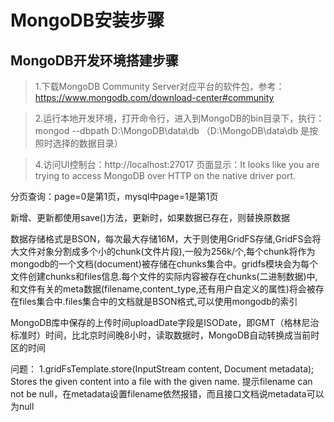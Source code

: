 # MongoDB安装步骤
## MongoDB开发环境搭建步骤
> 1.下载MongoDB Community Server对应平台的软件包，参考：https://www.mongodb.com/download-center#community 

> 2.运行本地开发环境，打开命令行，进入到MongoDB的bin目录下，执行：
mongod --dbpath D:\MongoDB\data\db （D:\MongoDB\data\db 是按照时选择的数据目录）

> 4.访问UI控制台：http://localhost:27017 
页面显示：It looks like you are trying to access MongoDB over HTTP on the native driver port.

分页查询：page=0是第1页，mysql中page=1是第1页

新增、更新都使用save()方法，更新时，如果数据已存在，则替换原数据

数据存储格式是BSON，每次最大存储16M，大于则使用GridFS存储,GridFS会将大文件对象分割成多个小的chunk(文件片段),一般为256k/个,每个chunk将作为mongodb的一个文档(document)被存储在chunks集合中。gridfs模块会为每个文件创建chunks和files信息.每个文件的实际内容被存在chunks(二进制数据)中,和文件有关的meta数据(filename,content_type,还有用户自定义的属性)将会被存在files集合中.files集合中的文档就是BSON格式,可以使用mongodb的索引

MongoDB库中保存的上传时间uploadDate字段是ISODate，即GMT（格林尼治标准时）时间，比北京时间晚8小时，读取数据时，MongoDB自动转换成当前时区的时间

问题：
1.gridFsTemplate.store(InputStream content, Document metadata);
Stores the given content into a file with the given name.
提示filename can not be null，在metadata设置filename依然报错，而且接口文档说metadata可以为null




